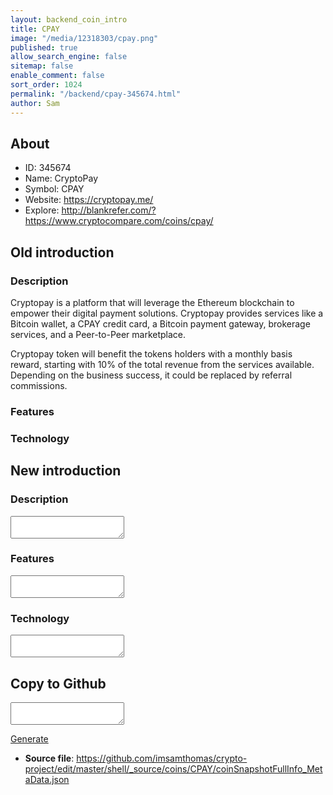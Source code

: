 ```yaml
---
layout: backend_coin_intro
title: CPAY
image: "/media/12318303/cpay.png"
published: true
allow_search_engine: false
sitemap: false
enable_comment: false
sort_order: 1024
permalink: "/backend/cpay-345674.html"
author: Sam
---
```


## About

- ID: 345674
- Name: CryptoPay
- Symbol: CPAY
- Website: https://cryptopay.me/
- Explore: http://blankrefer.com/?https://www.cryptocompare.com/coins/cpay/


## Old introduction

### Description

<p>Cryptopay<span> </span>is a platform that will leverage the Ethereum blockchain to empower their digital payment solutions.<span> </span>Cryptopay<span> </span>provides services like a Bitcoin wallet, a CPAY credit card, a Bitcoin payment gateway, brokerage services, and a Peer-to-Peer marketplace.</p><p>Cryptopay<span> </span>token will benefit the tokens holders with a monthly basis reward, starting with 10% of the total revenue from the services available. Depending on the business success, it could be replaced by referral commissions.</p>

### Features


### Technology




## New introduction


### Description
<textarea id="meta_description" name="description"></textarea>

### Features
<textarea id="meta_features" name="features"></textarea>

### Technology
<textarea id="meta_technology" name="technology"></textarea>


## Copy to Github

<textarea id="coinsnapshotfullinfo_metadata"></textarea>

<a href="#gen" onclick="generateMetaDatJson()">Generate</a>

- **Source file**: <a href="https://github.com/imsamthomas/crypto-project/edit/master/shell/_source/coins/CPAY/coinSnapshotFullInfo_MetaData.json">https://github.com/imsamthomas/crypto-project/edit/master/shell/_source/coins/CPAY/coinSnapshotFullInfo_MetaData.json</a>

